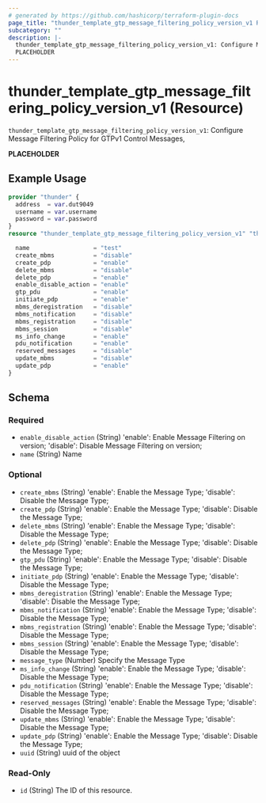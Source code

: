 ```yaml
---
# generated by https://github.com/hashicorp/terraform-plugin-docs
page_title: "thunder_template_gtp_message_filtering_policy_version_v1 Resource - terraform-provider-thunder"
subcategory: ""
description: |-
  thunder_template_gtp_message_filtering_policy_version_v1: Configure Message Filtering Policy for GTPv1 Control Messages,
  PLACEHOLDER
---
```


# thunder_template_gtp_message_filtering_policy_version_v1 (Resource)

`thunder_template_gtp_message_filtering_policy_version_v1`: Configure Message Filtering Policy for GTPv1 Control Messages,

__PLACEHOLDER__

## Example Usage

```terraform
provider "thunder" {
  address  = var.dut9049
  username = var.username
  password = var.password
}
resource "thunder_template_gtp_message_filtering_policy_version_v1" "thunder_template_gtp_message_filtering_policy_version_v1" {

  name                  = "test"
  create_mbms           = "disable"
  create_pdp            = "enable"
  delete_mbms           = "disable"
  delete_pdp            = "enable"
  enable_disable_action = "enable"
  gtp_pdu               = "enable"
  initiate_pdp          = "enable"
  mbms_deregistration   = "disable"
  mbms_notification     = "disable"
  mbms_registration     = "disable"
  mbms_session          = "disable"
  ms_info_change        = "enable"
  pdu_notification      = "enable"
  reserved_messages     = "disable"
  update_mbms           = "disable"
  update_pdp            = "enable"
}
```

<!-- schema generated by tfplugindocs -->
## Schema

### Required

- `enable_disable_action` (String) 'enable': Enable Message Filtering on version; 'disable': Disable Message Filtering on version;
- `name` (String) Name

### Optional

- `create_mbms` (String) 'enable': Enable the Message Type; 'disable': Disable the Message Type;
- `create_pdp` (String) 'enable': Enable the Message Type; 'disable': Disable the Message Type;
- `delete_mbms` (String) 'enable': Enable the Message Type; 'disable': Disable the Message Type;
- `delete_pdp` (String) 'enable': Enable the Message Type; 'disable': Disable the Message Type;
- `gtp_pdu` (String) 'enable': Enable the Message Type; 'disable': Disable the Message Type;
- `initiate_pdp` (String) 'enable': Enable the Message Type; 'disable': Disable the Message Type;
- `mbms_deregistration` (String) 'enable': Enable the Message Type; 'disable': Disable the Message Type;
- `mbms_notification` (String) 'enable': Enable the Message Type; 'disable': Disable the Message Type;
- `mbms_registration` (String) 'enable': Enable the Message Type; 'disable': Disable the Message Type;
- `mbms_session` (String) 'enable': Enable the Message Type; 'disable': Disable the Message Type;
- `message_type` (Number) Specify the Message Type
- `ms_info_change` (String) 'enable': Enable the Message Type; 'disable': Disable the Message Type;
- `pdu_notification` (String) 'enable': Enable the Message Type; 'disable': Disable the Message Type;
- `reserved_messages` (String) 'enable': Enable the Message Type; 'disable': Disable the Message Type;
- `update_mbms` (String) 'enable': Enable the Message Type; 'disable': Disable the Message Type;
- `update_pdp` (String) 'enable': Enable the Message Type; 'disable': Disable the Message Type;
- `uuid` (String) uuid of the object

### Read-Only

- `id` (String) The ID of this resource.


